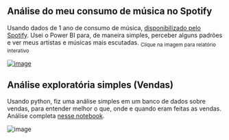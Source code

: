 ## Análise do meu consumo de música no Spotify
Usando dados de 1 ano de consumo de música, [disponibilizado pelo Spotify](https://support.spotify.com/us/article/data-rights-and-privacy-settings/). Usei o Power BI para, de maneira simples, perceber alguns padrões e ver meus artistas e músicas mais escutadas. <sub>Clique na imagem para relatório interativo</sub>

[![image](https://user-images.githubusercontent.com/54818262/123849392-1ff70d80-d8ef-11eb-91ad-52666c53aa0d.png)](https://app.powerbi.com/view?r=eyJrIjoiZGUxMzRmNmUtY2I0ZC00N2FjLTkyNjItN2UwMTc4MWYzYzI3IiwidCI6IjM5NmZjOTQ3LWUxMGQtNDg4MC05NTA4LTRmNzRkNDQ1ZmE1MCJ9&pageName=ReportSection)

## Análise exploratória simples (Vendas)
Usando python, fiz uma análise simples em um banco de dados sobre vendas, para entender melhor o que, onde e quando eram feitas as vendas. Análise completa [nesse notebook](https://joaogwendling.github.io/python/PythonVendas.html).

![image](https://user-images.githubusercontent.com/54818262/123850407-61d48380-d8f0-11eb-949b-f14593e93416.png)
